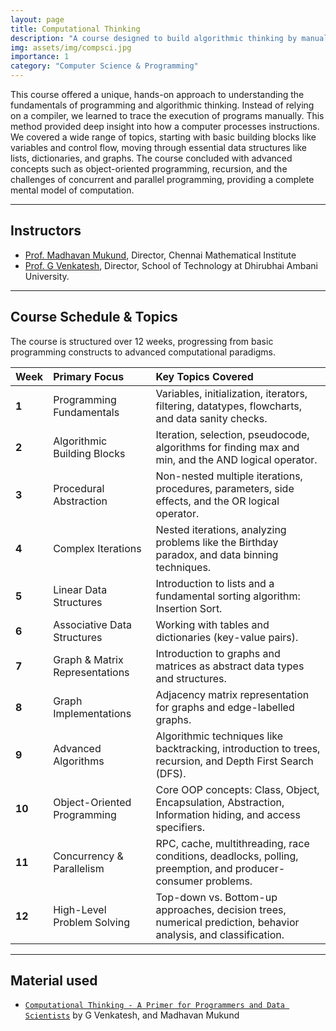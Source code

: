 ```yaml
---
layout: page
title: Computational Thinking
description: "A course designed to build algorithmic thinking by manually solving problems and understanding core programming concepts from variables to concurrency."
img: assets/img/compsci.jpg
importance: 1
category: "Computer Science & Programming"
---
```


This course offered a unique, hands-on approach to understanding the fundamentals of programming and algorithmic thinking. Instead of relying on a compiler, we learned to trace the execution of programs manually. This method provided deep insight into how a computer processes instructions. We covered a wide range of topics, starting with basic building blocks like variables and control flow, moving through essential data structures like lists, dictionaries, and graphs. The course concluded with advanced concepts such as object-oriented programming, recursion, and the challenges of concurrent and parallel programming, providing a complete mental model of computation.

---

## Instructors

- [Prof. Madhavan Mukund](https://www.cmi.ac.in/~madhavan/), Director, Chennai Mathematical Institute
- [Prof. G Venkatesh](https://www.daiict.ac.in/dr-g-venkatesh-joins-director-school-technology-dau), Director, School of Technology at Dhirubhai Ambani University.

---

## Course Schedule & Topics

The course is structured over 12 weeks, progressing from basic programming constructs to advanced computational paradigms.

| Week   | Primary Focus                  | Key Topics Covered                                                                                              |
| :----- | :----------------------------- | :-------------------------------------------------------------------------------------------------------------- |
| **1**  | Programming Fundamentals       | Variables, initialization, iterators, filtering, datatypes, flowcharts, and data sanity checks.                 |
| **2**  | Algorithmic Building Blocks    | Iteration, selection, pseudocode, algorithms for finding max and min, and the AND logical operator.             |
| **3**  | Procedural Abstraction         | Non-nested multiple iterations, procedures, parameters, side effects, and the OR logical operator.              |
| **4**  | Complex Iterations             | Nested iterations, analyzing problems like the Birthday paradox, and data binning techniques.                   |
| **5**  | Linear Data Structures         | Introduction to lists and a fundamental sorting algorithm: Insertion Sort.                                      |
| **6**  | Associative Data Structures    | Working with tables and dictionaries (key-value pairs).                                                         |
| **7**  | Graph & Matrix Representations | Introduction to graphs and matrices as abstract data types and structures.                                      |
| **8**  | Graph Implementations          | Adjacency matrix representation for graphs and edge-labelled graphs.                                            |
| **9**  | Advanced Algorithms            | Algorithmic techniques like backtracking, introduction to trees, recursion, and Depth First Search (DFS).       |
| **10** | Object-Oriented Programming    | Core OOP concepts: Class, Object, Encapsulation, Abstraction, Information hiding, and access specifiers.        |
| **11** | Concurrency & Parallelism      | RPC, cache, multithreading, race conditions, deadlocks, polling, preemption, and producer-consumer problems.    |
| **12** | High-Level Problem Solving     | Top-down vs. Bottom-up approaches, decision trees, numerical prediction, behavior analysis, and classification. |

---

## Material used

- [`Computational Thinking - A Primer for Programmers and Data Scientists`](https://www.amazon.in/Computational-Thinking-Primer-Programmers-Scientists/dp/168523481X) by G Venkatesh, and Madhavan Mukund
